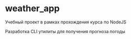 # weather_app
Учебный проект в рамках прохождения курса по NodeJS

Разработка CLI утилиты для получения прогноза погоды
